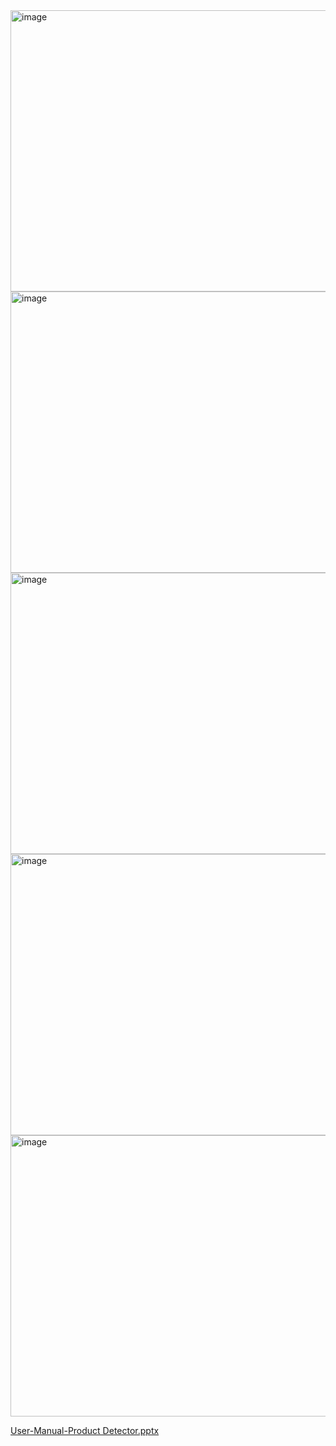 <img width="800" height="450" alt="image" src="https://github.com/user-attachments/assets/72fdbb90-df56-4e92-9dbf-269eca5cfcb7" />
<img width="800" height="450" alt="image" src="https://github.com/user-attachments/assets/2b6b7b28-4eff-4830-b75c-d8ac573dc96d" />
<img width="800" height="450" alt="image" src="https://github.com/user-attachments/assets/19599c38-4250-413a-b7c0-e37e1f14eaf4" />
<img width="800" height="450" alt="image" src="https://github.com/user-attachments/assets/14a69f4c-6ff2-4979-a0eb-155e0294029d" />
<img width="800" height="450" alt="image" src="https://github.com/user-attachments/assets/698d2404-3fc1-460a-a7d9-b5c07bda5a91" />

[User-Manual-Product Detector.pptx](https://github.com/user-attachments/files/22449589/User-Manual-Product.Detector.pptx)
